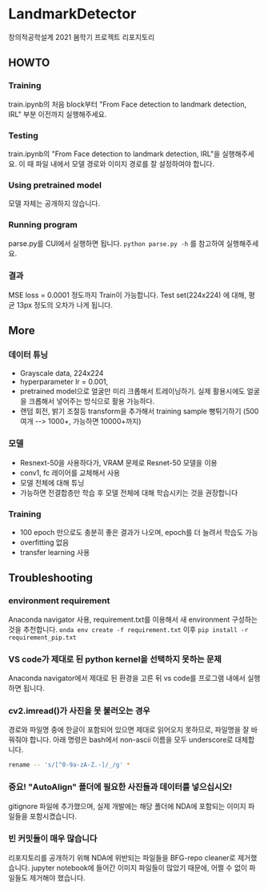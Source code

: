 # LandmarkDetector
창의적공학설계 2021 봄학기 프로젝트 리포지토리

## HOWTO

### Training
train.ipynb의 처음 block부터 "From Face detection to landmark detection, IRL" 부분 이전까지 실행해주세요.

### Testing
train.ipynb의 "From Face detection to landmark detection, IRL"을 실행해주세요. 이 때 파일 내에서 모델 경로와 이미지 경로를 잘 설정하여야 합니다.

### Using pretrained model
모델 자체는 공개하지 않습니다.

### Running program 
parse.py를 CUI에서 실행하면 됩니다. `python parse.py -h` 를 참고하여 실행해주세요.

### 결과
MSE loss = 0.0001 정도까지 Train이 가능합니다. Test set(224x224) 에 대해, 평균 13px 정도의 오차가 나게 됩니다.

## More

### 데이터 튜닝
- Grayscale data, 224x224
- hyperparameter lr = 0.001, 
- pretrained model으로 얼굴만 미리 크롭해서 트레이닝하기. 실제 활용시에도 얼굴을 크롭해서 넣어주는 방식으로 활용 가능하다.
- 랜덤 회전, 밝기 조절등 transform을 추가해서 training sample 뻥튀기하기 (500여개 --> 1000+, 가능하면 10000+까지)

### 모델
- Resnext-50을 사용하다가, VRAM 문제로 Resnet-50 모델을 이용
- conv1, fc 레이어를 교체해서 사용
- 모델 전체에 대해 튜닝
- 가능하면 전결합층만 학습 후 모델 전체에 대해 학습시키는 것을 권장합니다

### Training
- 100 epoch 만으로도 충분히 좋은 결과가 나오며, epoch를 더 늘려서 학습도 가능
- overfitting 없음
- transfer learning 사용

## Troubleshooting
### environment requirement
Anaconda navigator 사용, requirement.txt를 이용해서 새 environment 구성하는 것을 추천합니다. `onda env create -f requirement.txt` 이후 `pip install -r requirement_pip.txt`

### VS code가 제대로 된 python kernel을 선택하지 못하는 문제
Anaconda navigator에서 제대로 된 환경을 고른 뒤 vs code를 프로그램 내에서 실행하면 됩니다.

### cv2.imread()가 사진을 못 불러오는 경우
경로와 파일명 중에 한글이 포함되어 있으면 제대로 읽어오지 못하므로, 파일명을 잘 바꿔줘야 합니다. 아래 명령은 bash에서 non-ascii 이름을 모두 underscore로 대체합니다.
```bash
rename -- 's/[^0-9a-zA-Z.-]/_/g' *
```

### 중요! "AutoAlign" 폴더에 필요한 사진들과 데이터를 넣으십시오!
gitignore 파일에 추가했으며, 실제 개발에는 해당 폴더에 NDA에 포함되는 이미지 파일들을 포함시켰습니다.

### 빈 커밋들이 매우 많습니다
리포지토리를 공개하기 위해 NDA에 위반되는 파일들을 BFG-repo cleaner로 제거했습니다. jupyter notebook에 들어간 이미지 파일들이 많았기 때문에, 어쩔 수 없이 파일들도 제거해야 했습니다.

